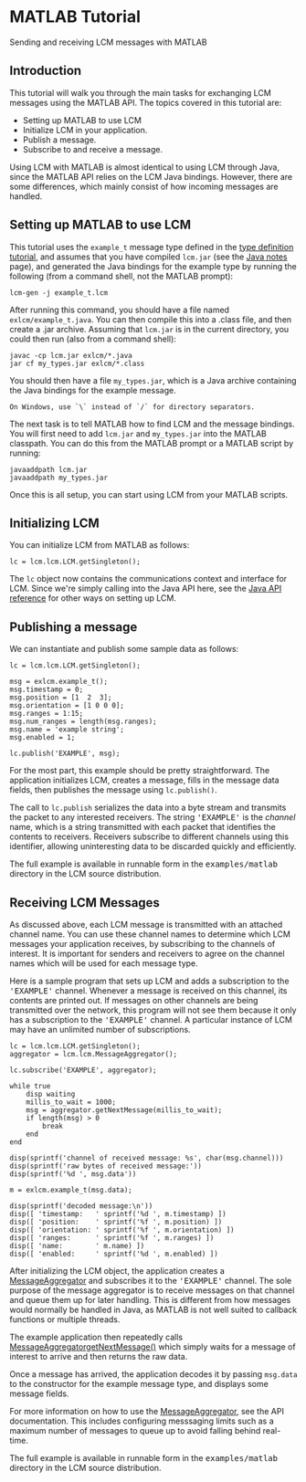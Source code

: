 # MATLAB Tutorial

Sending and receiving LCM messages with MATLAB

## Introduction

This tutorial will walk you through the main tasks for exchanging LCM messages
using the MATLAB API.  The topics covered
in this tutorial are:

- Setting up MATLAB to use LCM
- Initialize LCM in your application.
- Publish a message.
- Subscribe to and receive a message.

Using LCM with MATLAB is almost identical to using LCM through Java, since the
MATLAB API relies on the LCM Java bindings.  However, there are some
differences, which mainly consist of how incoming messages are handled.

## Setting up MATLAB to use LCM

This tutorial uses the `example_t` message type defined in the
[type definition tutorial](tutorial-lcmgen.md), and assumes that you have
compiled `lcm.jar` (see the [Java notes](java-notes.md) page), and 
generated the Java bindings for the example type by running the following 
(from a command shell, not the MATLAB prompt):
``` 
lcm-gen -j example_t.lcm
``` 

After running this command, you should have a file named
`exlcm/example_t.java`.
You can then compile this into a .class file, and then create a .jar
archive.  Assuming that `lcm.jar` is in the current directory, you
could then run (also from a command shell):

``` 
javac -cp lcm.jar exlcm/*.java
jar cf my_types.jar exlcm/*.class
``` 

You should then have a file `my_types.jar`, which is a Java archive containing
the Java bindings for the example message.

```{note}
On Windows, use `\` instead of `/` for directory separators.
```

The next task is to tell MATLAB how to find LCM and the message bindings.  You
will first need to add `lcm.jar` and `my_types.jar` into the MATLAB
classpath.  You can do this from the MATLAB prompt or a MATLAB script by
running:

``` 
javaaddpath lcm.jar
javaaddpath my_types.jar
``` 

Once this is all setup, you can start using LCM from your MATLAB scripts.

## Initializing LCM

You can initialize LCM from MATLAB as follows:

``` 
lc = lcm.lcm.LCM.getSingleton();
``` 

The `lc` object now contains the communications context and interface for LCM.
Since we're simply calling into the Java API here, see the <a href="../javadocs/index.html">Java API reference</a> for other ways on setting up LCM.

## Publishing a message

We can instantiate and publish some sample data as follows:
    
``` 
lc = lcm.lcm.LCM.getSingleton();

msg = exlcm.example_t();
msg.timestamp = 0;
msg.position = [1  2  3];
msg.orientation = [1 0 0 0];
msg.ranges = 1:15;
msg.num_ranges = length(msg.ranges);
msg.name = 'example string';
msg.enabled = 1;

lc.publish('EXAMPLE', msg);
``` 

For the most part, this example should be pretty straightforward.  The
application initializes LCM, creates a message, fills in the message data
fields, then publishes the message using `lc.publish()`.

The call to `lc.publish` serializes the data into a byte stream and
transmits the packet to any interested receivers.  The string
<tt>'EXAMPLE'</tt> is the <em>channel</em> name, which is a string
transmitted with each packet that identifies the contents to receivers.
Receivers subscribe to different channels using this identifier, allowing
uninteresting data to be discarded quickly and efficiently.

The full example is available in runnable form in the 
<tt>examples/matlab</tt> directory in the LCM source distribution.

## Receiving LCM Messages

As discussed above, each LCM message is transmitted with an attached channel
name.  You can use these channel names to determine which LCM messages your
application receives, by subscribing to the channels of interest.  It is
important for senders and receivers to agree on the channel names which will
be used for each message type.

Here is a sample program that sets up LCM and adds a subscription to the
<tt>'EXAMPLE'</tt> channel.  Whenever a message is received on this
channel, its contents are printed out.  If messages on other channels are
being transmitted over the network, this program will not see them because it
only has a subscription to the <tt>'EXAMPLE'</tt> channel.  A
particular instance of LCM may have an unlimited number of subscriptions.

``` 
lc = lcm.lcm.LCM.getSingleton();
aggregator = lcm.lcm.MessageAggregator();

lc.subscribe('EXAMPLE', aggregator);

while true
    disp waiting
    millis_to_wait = 1000;
    msg = aggregator.getNextMessage(millis_to_wait);
    if length(msg) > 0
        break
    end
end

disp(sprintf('channel of received message: %s', char(msg.channel)))
disp(sprintf('raw bytes of received message:'))
disp(sprintf('%d ', msg.data'))

m = exlcm.example_t(msg.data);

disp(sprintf('decoded message:\n'))
disp([ 'timestamp:   ' sprintf('%d ', m.timestamp) ])
disp([ 'position:    ' sprintf('%f ', m.position) ])
disp([ 'orientation: ' sprintf('%f ', m.orientation) ])
disp([ 'ranges:      ' sprintf('%f ', m.ranges) ])
disp([ 'name:        ' m.name) ])
disp([ 'enabled:     ' sprintf('%d ', m.enabled) ])
``` 

After initializing the LCM object, the application creates a <a href="../javadocs/lcm/lcm/MessageAggregator.html">MessageAggregator</a> and subscribes it to the <tt>'EXAMPLE'</tt> channel.
The sole purpose of the message aggregator is to receive messages
on that channel and queue them up for later handling.  This is different from
how messages would normally be handled in Java, as MATLAB is not well suited to
callback functions or multiple threads.

The example application then repeatedly calls 
<a href="../javadocs/lcm/lcm/MessageAggregator.html#getNextMessage-long-">MessageAggregatorgetNextMessage()</a>
which simply waits for a message of interest to arrive and then returns the raw
data.

Once a message has arrived, the application decodes it by passing `msg.data`
to the constructor for the example message type, and displays some message
fields.

For more information on how to use the
<a href="../javadocs/lcm/lcm/MessageAggregator.html">MessageAggregator</a>,
see the API documentation.  This includes configuring messsaging limits such as
a maximum number of messages to queue up to avoid falling behind real-time.

The full example is available in runnable form in the
<tt>examples/matlab</tt> directory in the LCM source distribution.
